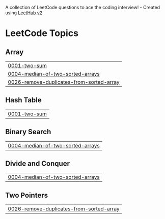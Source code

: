 A collection of LeetCode questions to ace the coding interview! - Created using [LeetHub v2](https://github.com/arunbhardwaj/LeetHub-2.0)
<!---LeetCode Topics Start-->
# LeetCode Topics
## Array
|  |
| ------- |
| [0001-two-sum](https://github.com/Garimab-12/Leetcode/tree/master/0001-two-sum) |
| [0004-median-of-two-sorted-arrays](https://github.com/Garimab-12/Leetcode/tree/master/0004-median-of-two-sorted-arrays) |
| [0026-remove-duplicates-from-sorted-array](https://github.com/Garimab-12/Leetcode/tree/master/0026-remove-duplicates-from-sorted-array) |
## Hash Table
|  |
| ------- |
| [0001-two-sum](https://github.com/Garimab-12/Leetcode/tree/master/0001-two-sum) |
## Binary Search
|  |
| ------- |
| [0004-median-of-two-sorted-arrays](https://github.com/Garimab-12/Leetcode/tree/master/0004-median-of-two-sorted-arrays) |
## Divide and Conquer
|  |
| ------- |
| [0004-median-of-two-sorted-arrays](https://github.com/Garimab-12/Leetcode/tree/master/0004-median-of-two-sorted-arrays) |
## Two Pointers
|  |
| ------- |
| [0026-remove-duplicates-from-sorted-array](https://github.com/Garimab-12/Leetcode/tree/master/0026-remove-duplicates-from-sorted-array) |
<!---LeetCode Topics End-->